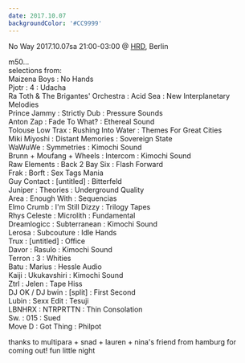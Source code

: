 ```yaml
---
date: 2017.10.07
backgroundColor: '#CC9999'
---
```


No Way 2017.10.07sa 21:00-03:00 @ [HRD](http://www.hrdbar.com/), Berlin  


m50...  
selections from:  
Maizena Boys : No Hands  
Pjotr : 4 : Udacha  
Ra Toth & The Brigantes' Orchestra : Acid Sea : New Interplanetary Melodies  
Prince Jammy : Strictly Dub : Pressure Sounds  
Anton Zap : Fade To What? : Ethereal Sound  
Tolouse Low Trax : Rushing Into Water : Themes For Great Cities  
Miki Miyoshi : Distant Memories : Sovereign State  
WaWuWe : Symmetries : Kimochi Sound  
Brunn + Moufang + Wheels : Intercom : Kimochi Sound  
Raw Elements : Back 2 Bay Six : Flash Forward  
Frak : Borft : Sex Tags Mania  
Guy Contact : \[untitled\] : Bitterfeld  
Juniper : Theories : Underground Quality  
Area : Enough With : Sequencias  
Elmo Crumb : I'm Still Dizzy : Trilogy Tapes  
Rhys Celeste : Microlith : Fundamental  
Dreamlogicc : Subterranean : Kimochi Sound  
Lerosa : Subcouture : Idle Hands  
Trux : \[untitled\] : Office  
Davor : Rasulo : Kimochi Sound  
Terron : 3 : Whities  
Batu : Marius : Hessle Audio  
Kaiji : Ukukavshiri : Kimochi Sound  
Ztrl : Jelen : Tape Hiss  
DJ OK / DJ bwin : \[split\] : First Second  
Lubin : Sexx Edit : Tesuji  
LBNHRX : NTRPRTTN : Thin Consolation  
Sw. : 015 : Sued  
Move D : Got Thing : Philpot  

thanks to multipara + snad + lauren + nina's friend from hamburg for coming out! fun little night